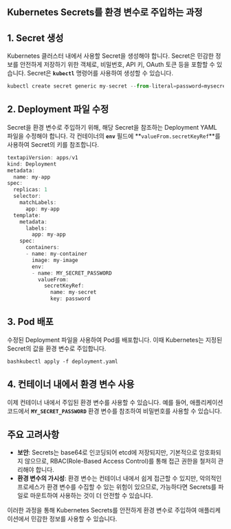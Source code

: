 ## **Kubernetes Secrets를 환경 변수로 주입하는 과정**

## **1. Secret 생성**

Kubernetes 클러스터 내에서 사용할 Secret을 생성해야 합니다. Secret은 민감한 정보를 안전하게 저장하기 위한 객체로, 비밀번호, API 키, OAuth 토큰 등을 포함할 수 있습니다. Secret은 **`kubectl`** 명령어를 사용하여 생성할 수 있습니다.

```jsx
kubectl create secret generic my-secret --from-literal=password=mysecretpassword
```

## **2. Deployment 파일 수정**

Secret을 환경 변수로 주입하기 위해, 해당 Secret을 참조하는 Deployment YAML 파일을 수정해야 합니다. 각 컨테이너의 **`env`** 필드에 **`valueFrom.secretKeyRef`**를 사용하여 Secret의 키를 참조합니다.

```jsx
textapiVersion: apps/v1
kind: Deployment
metadata:
  name: my-app
spec:
  replicas: 1
  selector:
    matchLabels:
      app: my-app
  template:
    metadata:
      labels:
        app: my-app
    spec:
      containers:
      - name: my-container
        image: my-image
        env:
        - name: MY_SECRET_PASSWORD
          valueFrom:
            secretKeyRef:
              name: my-secret
              key: password
```

## **3. Pod 배포**

수정된 Deployment 파일을 사용하여 Pod를 배포합니다. 이때 Kubernetes는 지정된 Secret의 값을 환경 변수로 주입합니다.

`bashkubectl apply -f deployment.yaml`

## **4. 컨테이너 내에서 환경 변수 사용**

이제 컨테이너 내에서 주입된 환경 변수를 사용할 수 있습니다. 예를 들어, 애플리케이션 코드에서 **`MY_SECRET_PASSWORD`** 환경 변수를 참조하여 비밀번호를 사용할 수 있습니다.

## **주요 고려사항**

- **보안**: Secrets는 base64로 인코딩되어 etcd에 저장되지만, 기본적으로 암호화되지 않으므로, RBAC(Role-Based Access Control)를 통해 접근 권한을 철저히 관리해야 합니다.
- **환경 변수의 가시성**: 환경 변수는 컨테이너 내에서 쉽게 접근할 수 있지만, 악의적인 프로세스가 환경 변수를 수집할 수 있는 위험이 있으므로, 가능하다면 Secrets를 파일로 마운트하여 사용하는 것이 더 안전할 수 있습니다.

이러한 과정을 통해 Kubernetes Secrets를 안전하게 환경 변수로 주입하여 애플리케이션에서 민감한 정보를 사용할 수 있습니다.
